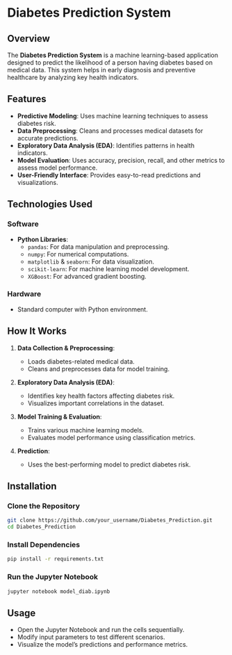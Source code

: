 # Diabetes Prediction System

## Overview
The **Diabetes Prediction System** is a machine learning-based application designed to predict the likelihood of a person having diabetes based on medical data. This system helps in early diagnosis and preventive healthcare by analyzing key health indicators.

## Features
- **Predictive Modeling**: Uses machine learning techniques to assess diabetes risk.
- **Data Preprocessing**: Cleans and processes medical datasets for accurate predictions.
- **Exploratory Data Analysis (EDA)**: Identifies patterns in health indicators.
- **Model Evaluation**: Uses accuracy, precision, recall, and other metrics to assess model performance.
- **User-Friendly Interface**: Provides easy-to-read predictions and visualizations.

## Technologies Used
### Software
- **Python Libraries**:
  - `pandas`: For data manipulation and preprocessing.
  - `numpy`: For numerical computations.
  - `matplotlib` & `seaborn`: For data visualization.
  - `scikit-learn`: For machine learning model development.
  - `XGBoost`: For advanced gradient boosting.

### Hardware
- Standard computer with Python environment.

## How It Works
1. **Data Collection & Preprocessing**:
   - Loads diabetes-related medical data.
   - Cleans and preprocesses data for model training.

2. **Exploratory Data Analysis (EDA)**:
   - Identifies key health factors affecting diabetes risk.
   - Visualizes important correlations in the dataset.

3. **Model Training & Evaluation**:
   - Trains various machine learning models.
   - Evaluates model performance using classification metrics.

4. **Prediction**:
   - Uses the best-performing model to predict diabetes risk.

## Installation
### Clone the Repository
```bash
git clone https://github.com/your_username/Diabetes_Prediction.git
cd Diabetes_Prediction
```

### Install Dependencies
```bash
pip install -r requirements.txt
```

### Run the Jupyter Notebook
```bash
jupyter notebook model_diab.ipynb
```

## Usage
- Open the Jupyter Notebook and run the cells sequentially.
- Modify input parameters to test different scenarios.
- Visualize the model’s predictions and performance metrics.

